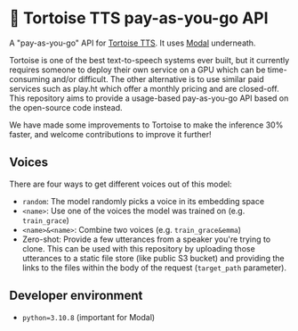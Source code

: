 # 🐢 Tortoise TTS pay-as-you-go API

A "pay-as-you-go" API for [Tortoise TTS](https://github.com/neonbjb/tortoise-tts/). It uses [Modal](https://modal.com/) underneath.

Tortoise is one of the best text-to-speech systems ever built, but it currently requires someone to deploy their own service on a GPU which can be time-consuming and/or difficult. The other alternative is to use similar paid services such as play.ht which offer a monthly pricing and are closed-off. This repository aims to provide a usage-based pay-as-you-go API based on the open-source code instead.

We have made some improvements to Tortoise to make the inference 30% faster, and welcome contributions to improve it further!

## Voices
There are four ways to get different voices out of this model:
- `random`: The model randomly picks a voice in its embedding space
- `<name>`: Use one of the voices the model was trained on (e.g. `train_grace`)
- `<name>&<name>`: Combine two voices (e.g. `train_grace&emma`)
- Zero-shot: Provide a few utterances from a speaker you're trying to clone. This can be used with this repository by uploading those utterances to a static file store (like public S3 bucket) and providing the links to the files within the body of the request (`target_path` parameter).
## Developer environment
- `python=3.10.8` (important for Modal)
